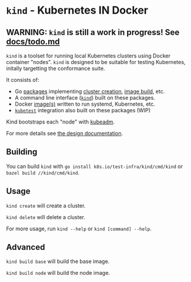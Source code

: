 <!--TODO(bentheelder): fill this in much more thoroughly-->
# `kind` - **K**ubernetes **IN** **D**ocker

## WARNING: `kind` is still a work in progress! See [docs/todo.md](./docs/todo.md)

`kind` is a toolset for running local Kubernetes clusters using Docker container "nodes".
`kind` is designed to be suitable for testing Kubernetes, initally targetting the conformance suite.

It consists of:
 - Go [packages](./pkg) implementing [cluster creation](./pkg/cluster), [image build](./pkg/build), etc.
 - A command line interface ([`kind`](./cmd/kind)) built on these packages.
 - Docker [image(s)](./images) written to run systemd, Kubernetes, etc.
 - [`kubetest`](https://github.com/kubernetes/test-infra/tree/master/kubetest) integration also built on these packages (WIP)

Kind bootstraps each "node" with [kubeadm](https://kubernetes.io/docs/reference/setup-tools/kubeadm/kubeadm/).

For more details see [the design documentation](./docs/design.md).

## Building

You can build `kind` with `go install k8s.io/test-infra/kind/cmd/kind` or `bazel build //kind/cmd/kind`.

## Usage

`kind create` will create a cluster.

`kind delete` will delete a cluster.

For more usage, run `kind --help` or `kind [command] --help`.

## Advanced

`kind build base` will build the base image.

`kind build node` will build the node image.
